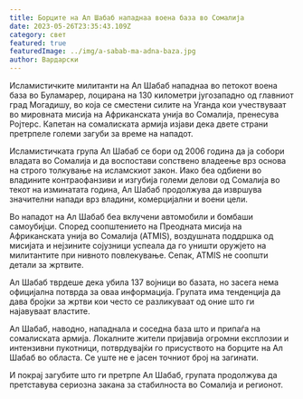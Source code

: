 ```yaml
---
title: Борците на Ал Шабаб нападнаа воена база во Сомалија
date: 2023-05-26T23:35:43.109Z
category: свет
featured: true
featuredImage: ../img/a-sabab-ma-adna-baza.jpg
author: Вардарски
---
```

Исламистичките милитанти на Ал Шабаб нападнаа во петокот воена база во Буламарер, лоцирана на 130 километри југозападно од главниот град Могадишу, во која се сместени силите на Уганда кои учествуваат во мировната мисија на Африканската унија во Сомалија, пренесува Ројтерс. Капетан на сомалиската армија изјави дека двете страни претрпеле големи загуби за време на нападот.

Исламистичката група Ал Шабаб се бори од 2006 година да ја собори владата во Сомалија и да воспостави сопствено владеење врз основа на строго толкување на исламскиот закон. Иако беа одбиени во владините контраофанзиви и изгубија големи делови од Сомалија во текот на изминатата година, Ал Шабаб продолжува да извршува значителни напади врз владини, комерцијални и воени цели.

Во нападот на Ал Шабаб беа вклучени автомобили и бомбаши самоубијци. Според соопштението на Преодната мисија на Африканската унија во Сомалија (ATMIS), воздушната поддршка од мисијата и нејзините сојузници успеала да го уништи оружјето на милитантите при нивното повлекување. Сепак, ATMIS не соопшти детали за жртвите.

Ал Шабаб тврдеше дека убила 137 војници во базата, но засега нема официјална потврда за оваа информација. Групата има тенденција да дава бројки за жртви кои често се разликуваат од оние што ги најавуваат властите.

Ал Шабаб, наводно, нападнала и соседна база што и припаѓа на сомалиската армија. Локалните жители пријавија огромни експлозии и интензивни пукотници, потврдувајќи го присуството на борците на Ал Шабаб во областа. Се уште не е јасен точниот број на загинати.

И покрај загубите што ги претрпе Ал Шабаб, групата продолжува да претставува сериозна закана за стабилноста во Сомалија и регионот.